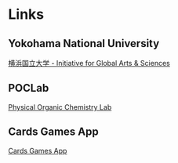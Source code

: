 # Links


## Yokohama National University
[横浜国立大学 - Initiative for Global Arts & Sciences](https://www.ynu.ac.jp)

## POCLab
[Physical Organic Chemistry Lab](https://poclab-web.github.io/homepage/)

## Cards Games App
[Cards Games App](https://kanaichi333-cards-games-app.streamlit.app)
